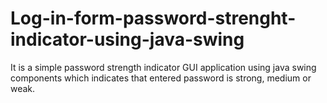 # Log-in-form-password-strenght-indicator-using-java-swing
It is a simple password strength indicator GUI application using java swing components which indicates that entered password is strong, medium or weak.
